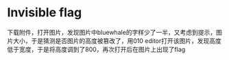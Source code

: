 # Invisible flag

下载附件，打开图片，发现图片中bluewhale的字样少了一半，又考虑到提示，图片大小，于是猜测是否图片的高度被篡改了，用010 editor打开该图片，发现高度低于宽度，于是将高度调到了800，再次打开后在图片上出现了flag